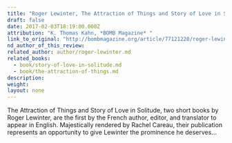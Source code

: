 ```yaml
---
title: "Roger Lewinter, The Attraction of Things and Story of Love in Solitude, BOMB Magazine, K. Thomas Kahn"
draft: false
date: 2017-02-03T18:19:00.000Z
attribution: "K. Thomas Kahn, *BOMB Magazine* "
link_to_original: "http://bombmagazine.org/article/77121220/roger-lewinter-s-em-story-of-love-in-solitude-em-and-em-the-attraction-of-things-em"
nd_author_of_this_review:
related_author: author/roger-lewinter.md
related_books:
  - book/story-of-love-in-solitude.md
  - book/the-attraction-of-things.md
description:
weight:
layout: none
---
```

The Attraction of Things and Story of Love in Solitude, two short books by Roger Lewinter, are the first by the French author, editor, and translator to appear in English. Majestically rendered by Rachel Careau, their publication represents an opportunity to give Lewinter the prominence he deserves...

